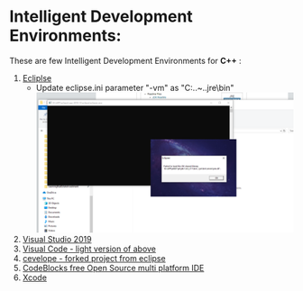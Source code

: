 # Intelligent Development Environments:

These are few Intelligent Development Environments for <b>C++</b> :
1. [Ecliplse](./Setting_up_Eclipse_for_CC++.odt)
   + Update eclipse.ini parameter "-vm" as "C:\..~..jre\bin"![ALTText](./images/Eclipse_When_Launching_Not_Finding_Correct_JavaHome.PNG?raw=true "Error")
2. [Visual Studio 2019]()
3. [Visual Code - light version of above]()
4. [cevelope - forked project from eclipse]()
5. [CodeBlocks free Open Source multi platform IDE]()
6. [Xcode]()

